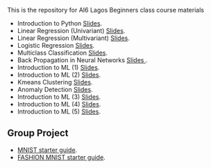 
This is the repository for AI6 Lagos Beginners class course materials
- Introduction to Python [Slides](https://docs.google.com/presentation/d/12rIRShcrA2HPy-7dh56qbn3RjdNdxtLfwTGv9bUJT_c/edit?usp=sharing).
- Linear Regression (Univariant) [Slides](https://docs.google.com/presentation/d/1Rl-WhvKHFzml2eI667nOgJ3I2lIohMx1lKtIXbOkZy0/edit?usp=sharing).
- Linear Regression (Multivariant) [Slides](https://docs.google.com/presentation/d/1WhqbJt52SZEkqPs7x_qdjzjAswuSWA4aW7yeNsrokaM/edit?usp=sharing).
- Logistic Regression [Slides](https://docs.google.com/presentation/d/1AYafIiPlqh-KjhBXD2gtbtvoZ7qnLo47xvoUEbTK1m8/edit?usp=sharing).
- Multiclass Classification [Slides](https://docs.google.com/presentation/d/1uRIVWE-HDf9ETXsrNowIH6rST_P8t3y2Z-hdQ2IdgJA/edit?usp=sharing).
- Back Propagation in Neural Networks [Slides ](https://docs.google.com/presentation/d/1a3dy7rzX2FYyXV78cGG4p0TOTJuKBGaSCTK1fXX5Bok/edit?usp=sharing).
- Introduction to ML (1) [Slides](https://docs.google.com/presentation/d/1MOq5csXAZ9sxBL7a3SPFM_ErW5IPheok3TuSQS3V_AA/edit?usp=sharing).
- Introduction to ML (2) [Slides](https://docs.google.com/presentation/d/1eGLLkpYClw6LfUvvLql_CEMvH4WKR7N-0eR8gFnfb5s/edit?usp=sharing).
- Kmeans Clustering [Slides](https://docs.google.com/presentation/d/1A7a2KagPiTjFyLTqJIJaebeRZLlBF4nBD6-vGwcn7ak/edit?usp=sharing).
- Anomaly Detection [Slides](https://docs.google.com/presentation/d/1ENMjD1K9CeC2adAF0dkAgZAU0skOrDycFs3jFnWYy3w/edit?usp=sharing).
- Introduction to ML (3) [Slides](https://docs.google.com/presentation/d/1p6hBtT9l0grUZzw9DB6MK-VZanzZL5Pa8QBUnuy9O9w/edit?usp=sharing).
- Introduction to ML (4) [Slides](https://docs.google.com/presentation/d/1eiVDMMq9n01MVJWBgzHJk8hjFJ-dGY-3ixhFW1i1e94/edit?usp=sharing).
- Introduction to ML (5) [Slides](https://docs.google.com/presentation/d/1-QA7sHudHhIoIs8wt9iE7D7FqAW5i6iVJ0lhQk7Ht6Q/edit?usp=sharing).

## Group Project
- [MNIST starter guide](https://colab.research.google.com/drive/1ROZ4K77T9gPP1swS5aFDcAQGxaCDmkH6).
- [FASHION MNIST starter guide](https://colab.research.google.com/drive/1EdQwOLrJ2SYhg4O1gbOLgOgITkPOlxIE).
